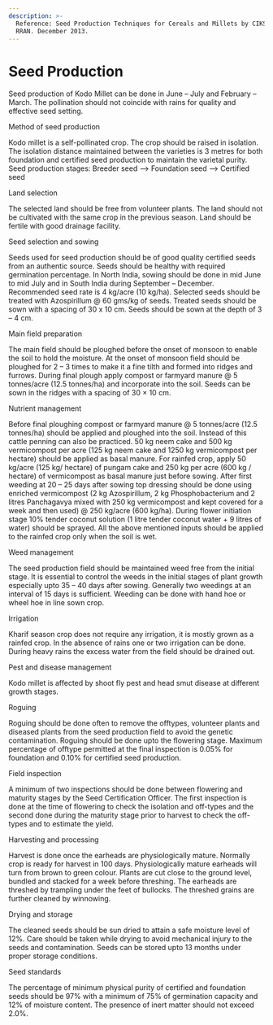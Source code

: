 ```yaml
---
description: >-
  Reference: Seed Production Techniques for Cereals and Millets by CIKS and
  RRAN. December 2013.
---
```


# Seed Production

Seed production of Kodo Millet can be done in June – July and February – March. The pollination should not coincide with rains for quality and effective seed setting.

Method of seed production&#x20;

Kodo millet is a self-pollinated crop. The crop should be raised in isolation. The isolation distance maintained between the varieties is 3 metres for both foundation and certified seed production to maintain the varietal purity. Seed production stages: Breeder seed --> Foundation seed --> Certified seed&#x20;

Land selection&#x20;

The selected land should be free from volunteer plants. The land should not be cultivated with the same crop in the previous season. Land should be fertile with good drainage facility.

Seed selection and sowing&#x20;

Seeds used for seed production should be of good quality certified seeds from an authentic source. Seeds should be healthy with required germination percentage. In North India, sowing should be done in mid June to mid July and in South India during September – December. Recommended seed rate is 4 kg/acre (10 kg/ha). Selected seeds should be treated with Azospirillum @ 60 gms/kg of seeds. Treated seeds should be sown with a spacing of 30 x 10 cm. Seeds should be sown at the depth of 3 – 4 cm.

Main field preparation&#x20;

The main field should be ploughed before the onset of monsoon to enable the soil to hold the moisture. At the onset of monsoon field should be ploughed for 2 – 3 times to make it a fine tilth and formed into ridges and furrows. During final plough apply compost or farmyard manure @ 5 tonnes/acre (12.5 tonnes/ha) and incorporate into the soil. Seeds can be sown in the ridges with a spacing of 30 × 10 cm.&#x20;

Nutrient management&#x20;

Before final ploughing compost or farmyard manure @ 5 tonnes/acre (12.5 tonnes/ha) should be applied and ploughed into the soil. Instead of this cattle penning can also be practiced. 50 kg neem cake and 500 kg vermicompost per acre (125 kg neem cake and 1250 kg vermicompost per hectare) should be applied as basal manure. For rainfed crop, apply 50 kg/acre (125 kg/ hectare) of pungam cake and 250 kg per acre (600 kg / hectare) of vermicompost as basal manure just before sowing. After first weeding at 20 – 25 days after sowing top dressing should be done using enriched vermicompost (2 kg Azospirillum, 2 kg Phosphobacterium and 2 litres Panchagavya mixed with 250 kg vermicompost and kept covered for a week and then used) @ 250 kg/acre (600 kg/ha). During flower initiation stage 10% tender coconut solution (1 litre tender coconut water + 9 litres of water) should be sprayed. All the above mentioned inputs should be applied to the rainfed crop only when the soil is wet.

Weed management&#x20;

The seed production field should be maintained weed free from the initial stage. It is essential to control the weeds in the initial stages of plant growth especially upto 35 – 40 days after sowing. Generally two weedings at an interval of 15 days is sufficient. Weeding can be done with hand hoe or wheel hoe in line sown crop.&#x20;

Irrigation&#x20;

Kharif season crop does not require any irrigation, it is mostly grown as a rainfed crop. In the absence of rains one or two irrigation can be done. During heavy rains the excess water from the field should be drained out.&#x20;

Pest and disease management&#x20;

Kodo millet is affected by shoot fly pest and head smut disease at different growth stages.

Roguing

&#x20;Roguing should be done often to remove the offtypes, volunteer plants and diseased plants from the seed production field to avoid the genetic contamination. Roguing should be done upto the flowering stage. Maximum percentage of offtype permitted at the final inspection is 0.05% for foundation and 0.10% for certified seed production.&#x20;

Field inspection&#x20;

A minimum of two inspections should be done between flowering and maturity stages by the Seed Certification Officer. The first inspection is done at the time of flowering to check the isolation and off-types and the second done during the maturity stage prior to harvest to check the off-types and to estimate the yield.&#x20;

Harvesting and processing&#x20;

Harvest is done once the earheads are physiologically mature. Normally crop is ready for harvest in 100 days. Physiologically mature earheads will turn from brown to green colour. Plants are cut close to the ground level, bundled and stacked for a week before threshing. The earheads are threshed by trampling under the feet of bullocks. The threshed grains are further cleaned by winnowing.&#x20;

Drying and storage&#x20;

The cleaned seeds should be sun dried to attain a safe moisture level of 12%. Care should be taken while drying to avoid mechanical injury to the seeds and contamination. Seeds can be stored upto 13 months under proper storage conditions.&#x20;

Seed standards&#x20;

The percentage of minimum physical purity of certified and foundation seeds should be 97% with a minimum of 75% of germination capacity and 12% of moisture content. The presence of inert matter should not exceed 2.0%.

